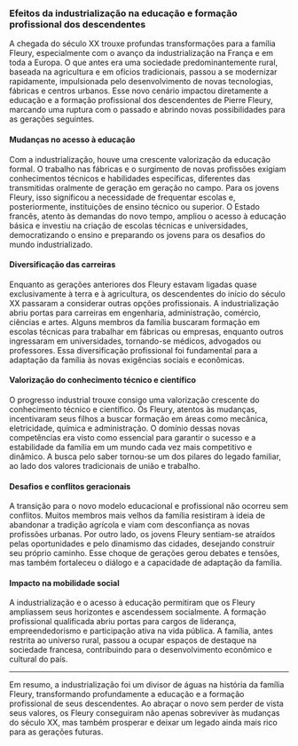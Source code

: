 
### Efeitos da industrialização na educação e formação profissional dos descendentes

A chegada do século XX trouxe profundas transformações para a família Fleury, especialmente com o avanço da industrialização na França e em toda a Europa. O que antes era uma sociedade predominantemente rural, baseada na agricultura e em ofícios tradicionais, passou a se modernizar rapidamente, impulsionada pelo desenvolvimento de novas tecnologias, fábricas e centros urbanos. Esse novo cenário impactou diretamente a educação e a formação profissional dos descendentes de Pierre Fleury, marcando uma ruptura com o passado e abrindo novas possibilidades para as gerações seguintes.

#### Mudanças no acesso à educação

Com a industrialização, houve uma crescente valorização da educação formal. O trabalho nas fábricas e o surgimento de novas profissões exigiam conhecimentos técnicos e habilidades específicas, diferentes das transmitidas oralmente de geração em geração no campo. Para os jovens Fleury, isso significou a necessidade de frequentar escolas e, posteriormente, instituições de ensino técnico ou superior. O Estado francês, atento às demandas do novo tempo, ampliou o acesso à educação básica e investiu na criação de escolas técnicas e universidades, democratizando o ensino e preparando os jovens para os desafios do mundo industrializado.

#### Diversificação das carreiras

Enquanto as gerações anteriores dos Fleury estavam ligadas quase exclusivamente à terra e à agricultura, os descendentes do início do século XX passaram a considerar outras opções profissionais. A industrialização abriu portas para carreiras em engenharia, administração, comércio, ciências e artes. Alguns membros da família buscaram formação em escolas técnicas para trabalhar em fábricas ou empresas, enquanto outros ingressaram em universidades, tornando-se médicos, advogados ou professores. Essa diversificação profissional foi fundamental para a adaptação da família às novas exigências sociais e econômicas.

#### Valorização do conhecimento técnico e científico

O progresso industrial trouxe consigo uma valorização crescente do conhecimento técnico e científico. Os Fleury, atentos às mudanças, incentivaram seus filhos a buscar formação em áreas como mecânica, eletricidade, química e administração. O domínio dessas novas competências era visto como essencial para garantir o sucesso e a estabilidade da família em um mundo cada vez mais competitivo e dinâmico. A busca pelo saber tornou-se um dos pilares do legado familiar, ao lado dos valores tradicionais de união e trabalho.

#### Desafios e conflitos geracionais

A transição para o novo modelo educacional e profissional não ocorreu sem conflitos. Muitos membros mais velhos da família resistiram à ideia de abandonar a tradição agrícola e viam com desconfiança as novas profissões urbanas. Por outro lado, os jovens Fleury sentiam-se atraídos pelas oportunidades e pelo dinamismo das cidades, desejando construir seu próprio caminho. Esse choque de gerações gerou debates e tensões, mas também fortaleceu o diálogo e a capacidade de adaptação da família.

#### Impacto na mobilidade social

A industrialização e o acesso à educação permitiram que os Fleury ampliassem seus horizontes e ascendessem socialmente. A formação profissional qualificada abriu portas para cargos de liderança, empreendedorismo e participação ativa na vida pública. A família, antes restrita ao universo rural, passou a ocupar espaços de destaque na sociedade francesa, contribuindo para o desenvolvimento econômico e cultural do país.

---

Em resumo, a industrialização foi um divisor de águas na história da família Fleury, transformando profundamente a educação e a formação profissional de seus descendentes. Ao abraçar o novo sem perder de vista seus valores, os Fleury conseguiram não apenas sobreviver às mudanças do século XX, mas também prosperar e deixar um legado ainda mais rico para as gerações futuras.
```
